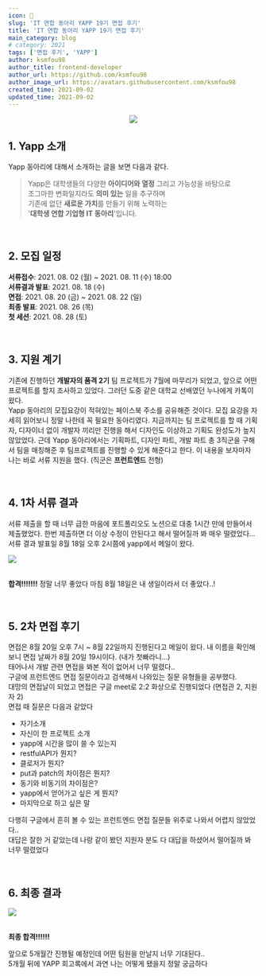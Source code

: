 ```yaml
---
icon: 📆
slug: 'IT 연합 동아리 YAPP 19기 면접 후기'
title: 'IT 연합 동아리 YAPP 19기 면접 후기'
main_category: blog
# category: 2021
tags: ['면접 후기', 'YAPP']
author: ksmfou98
author_title: frontend-developer
author_url: https://github.com/ksmfou98
author_image_url: https://avatars.githubusercontent.com/ksmfou98
created_time: 2021-09-02
updated_time: 2021-09-02
---
```


<div align="center">
<img src="https://blog.kakaocdn.net/dn/yX6XR/btrjP0gbl4h/1pKqqa8Tg9K1mWVrc1rgVK/img.png"  />
</div>

## 1. Yapp 소개

Yapp 동아리에 대해서 소개하는 글을 보면 다음과 같다.

> Yapp은 대학생들의 다양한 **아이디어와 열정** 그리고 가능성을 바탕으로  
> 조그마한 변화일지라도 **의미 있는** 일을 추구하며  
> 기존에 없던 **새로운 가치**를 만들기 위해 노력하는  
> '**대학생 연합 기업형 IT 동아리**'입니다.

<br />

## 2. 모집 일정

**서류접수**: 2021. 08. 02 (월) ~ 2021. 08. 11 (수) 18:00  
**서류결과 발표**: 2021. 08. 18 (수)  
**면접**: 2021. 08. 20 (금) ~ 2021. 08. 22 (일)  
**최종 발표**: 2021. 08. 26 (목)  
**첫 세션**: 2021. 08. 28 (토)

<br />

## 3. 지원 계기

기존에 진행하던 **개발자의 품격 2기** 팀 프로젝트가 7월에 마무리가 되었고, 앞으로 어떤 프로젝트를 할지 조사하고 있었다. 그러던 도중 같은 대학교 선배였던 누나에게 카톡이 왔다.  
Yapp 동아리의 모집요강이 적혀있는 페이스북 주소를 공유해준 것이다. 모집 요강을 자세히 읽어보니 정말 나한테 꼭 필요한 동아리였다. 지금까지는 팀 프로젝트를 할 때 기획자, 디자이너 없이 개발자 끼리만 진행을 해서 디자인도 이상하고 기획도 완성도가 높지 않았었다. 근데 Yapp 동아리에서는 기획파트, 디자인 파트, 개발 파트 총 3직군을 구해서 팀을 매칭해준 후 팀프로젝트를 진행할 수 있게 해준다고 한다. 이 내용을 보자마자 나는 바로 서류 지원을 했다. (직군은 **프런트엔드** 전형)

<br />

## 4. 1차 서류 결과

서류 제출을 할 때 너무 급한 마음에 포트폴리오도 노션으로 대충 1시간 만에 만들어서 제출했었다. 한번 제출하면 더 이상 수정이 안된다고 해서 떨어질까 봐 매우 떨렸었다...  
서류 결과 발표일 8월 18일 오후 2시쯤에 yapp에서 메일이 왔다.

<img src="https://blog.kakaocdn.net/dn/bEvk8d/btrndHLJUSn/mKfxuy7EohyKCVsj7oZSHk/img.png"  />  
 
<br />

<br />

**합격!!!!!!!** 정말 너무 좋았다 마침 8월 18일은 내 생일이라서 더 좋았다..!

<br />

## 5. 2차 면접 후기

면접은 8월 20일 오후 7시 ~ 8월 22일까지 진행된다고 메일이 왔다. 내 이름을 확인해보니 면접 날짜가 8월 20일 19시이다. (내가 첫빠라니...)  
태어나서 개발 관련 면접을 봐본 적이 없어서 너무 떨렸다..  
구글에 프런트엔드 면접 질문이라고 검색해서 나와있는 질문 유형들을 공부했다.  
대망의 면접날이 되었고 면접은 구글 meet로 2:2 화상으로 진행되었다 (면접관 2, 지원자 2)  
면접 때 질문은 다음과 같았다

- 자기소개
- 자신이 한 프로젝트 소개
- yapp에 시간을 많이 쓸 수 있는지
- restfulAPI가 뭔지?
- 클로저가 뭔지?
- put과 patch의 차이점은 뭔지?
- 동기와 비동기의 차이점은?
- yapp에서 얻어가고 싶은 게 뭔지?
- 마지막으로 하고 싶은 말

다행히 구글에서 흔히 볼 수 있는 프런트엔드 면접 질문들 위주로 나와서 어렵지 않았었다..  
대답은 잘한 거 같았는데 나랑 같이 봤던 지원자 분도 다 대답을 하셨어서 떨어질까 봐 너무 떨렸었다

<br />

## 6. 최종 결과

<img src="https://blog.kakaocdn.net/dn/bH9BOi/btrnfA6pHgD/tuNZdRloR5mXl3LVpyu39k/img.png"  />

<br />

<br />

**최종 합격!!!!!!**

앞으로 5개월간 진행될 예정인데 어떤 팀원을 만날지 너무 기대된다..  
5개월 뒤에 YAPP 회고록에서 과연 나는 어떻게 됐을지 정말 궁금하다
